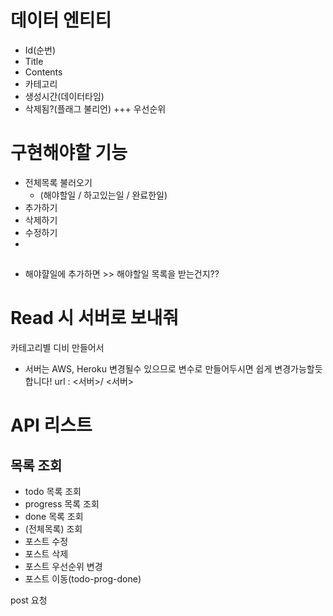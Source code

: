 # 데이터 엔티티
- Id(순번)
- Title
- Contents
- 카테고리
- 생성시간(데이터타임)
- 삭제됨?(플래그 불리언)
+++ 우선순위

# 구현해야할 기능 
- 전체목록 불러오기 
  - (해야할일 / 하고있는일 / 완료한일)
- 추가하기
- 삭제하기
- 수정하기
- 
## 
- 해야햘일에 추가하면 >> 해야할일 목록을 받는건지??


# Read 시 서버로 보내줘
카테고리별 디비 만들어서


- 서버는 AWS, Heroku 변경될수 있으므로 변수로 만들어두시면 쉽게 변경가능할듯 합니다!
url : <서버>/
<서버> 
# API 리스트
## 목록 조회
- todo 목록 조회
- progress 목록 조회
- done 목록 조회
- (전체목록) 조회
- 포스트 수정
- 포스트 삭제
- 포스트 우선순위 변경
- 포스트 이동(todo-prog-done)

post 요청
